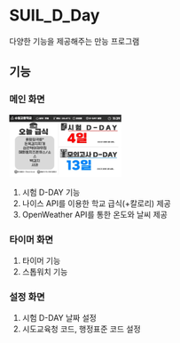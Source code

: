 
  # SUIL_D_Day
  다양한 기능을 제공해주는 만능 프로그램
  ## 기능
  ### **메인 화면**
  <img src="/public/Info1.jpg" width=40% height=15% alt="Main"></img><br/>
  1) 시험 D-DAY 기능
  2) 나이스 API를 이용한 학교 급식(+칼로리) 제공
  3) OpenWeather API를 통한 온도와 날씨 제공
### **타이머 화면**
1) 타이머 기능
2) 스톱워치 기능
### **설정 화면**
1) 시험 D-DAY 날짜 설정
2) 시도교육청 코드, 행정표준 코드 설정

